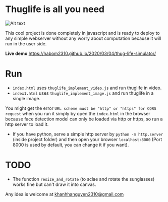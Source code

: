 # Thuglife is all you need

![Alt text](result.JPG)

This cool project is done completely in javascript and is ready to deploy to any simple webserver without any worry about computation because it will run in the user side.

<b>Live demo</b> https://habom2310.github.io/2020/03/04/thug-life-simulator/

# Run

- `index.html` uses `thuglife_implement_video.js` and run thuglife in video.
- `index1.html` uses `thuglife_implement_image.js` and run thuglife in a single image.

You might get the error `URL scheme must be "http" or "https" for CORS request` when you run it simply by open the `index.html` in the browser because face detection model can only be loaded via http or https, so run a http server to load it.

- If you have python, serve a simple http server by `python -m http.server` (inside project folder) and then open your browser `localhost:8000` (Port 8000 is used by default, you can change it if you want).

# TODO
- The function `resize_and_rotate` (to sclae and rotate the sunglasses) works fine but can't draw it into canvas.


Any idea is welcome at khanhhanguyen2310@gmail.com